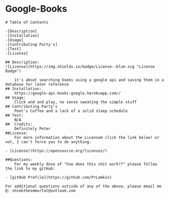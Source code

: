 # Google-Books
    
    # Table of Contents
    
    -[Description]
    -[Installation]
    -[Usage]
    -[Contributing Party's]
    -[Test]
    -[License]
    
    ## Description:
    ![License](https://img.shields.io/badge/License--blue.svg "License Badge")
    
        it's about searching books using a google api and saving them in a database for later reference
    ## Installation:
        https://google-api-books-google.herokuapp.com//
    ## Usage:
        Click and and play, no sense sweating the simple stuff
    ## Contributing Party's
        Peet's Coffee and a lack of a solid sleep schedule
    ## Test:
        N/A
    ##  Credits:
        Definitely Peter
    ##License:
        For more information about the Licensem click the link below! or not, I can't force you to do anything.
        
    - [License](https://opensource.org/licenses/)
    
    ##Questions:
        For my weekly dose of "how does this shit work??" please follow the link to my gitHub:
        
    - [gitHub Profile](https://github.com/PrLamkin)
    
    For additional questions outside of any of the above, please email me @: shiektheimmortal@outlook.com
